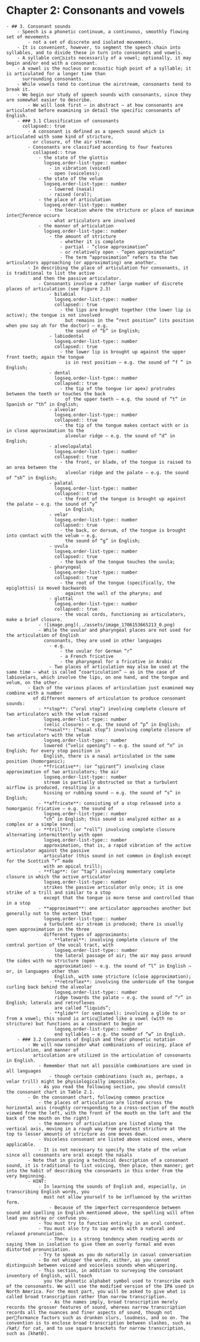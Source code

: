 # Chapter 2: Consonants and vowels
	- ## 3. Consonant sounds
		- Speech is a phonetic continuum, a continuous, smoothly flowing set of movements
			- not a set of discrete and isolated movements.
		- It is convenient, however, to segment the speech chain into syllables, and to divide these in turn into consonants and vowels.
		- A syllable consists necessarily of a vowel; optionally, it may begin and/or end with a consonant.
		- A vowel is the nucleus or acoustic high point of a syllable; it is articulated for a longer time than 
		  surrounding consonants.
		- While vowels tend to continue the airstream, consonants tend to break it.
		- We begin our study of speech sounds with consonants, since they are somewhat easier to describe.
			- We will look first – in abstract – at how consonants are articulated before examining in detail the specific consonants of English.
		- ### 3.1 Classification of consonants
		  collapsed:: true
			- A consonant is defined as a speech sound which is articulated with some kind of stricture, 
			  or closure, of the air stream.
			- Consonants are classified according to four features
			  collapsed:: true
				- the state of the glottis
				  logseq.order-list-type:: number
					- in vibration (voiced)
					- open (voiceless);
				- the state of the velum
				  logseq.order-list-type:: number
					- lowered (nasal)
					- raised (oral);
				- the place of articulation
				  logseq.order-list-type:: number
					- the location where the stricture or place of maximum interference occurs
					- what articulators are involved
				- the manner of articulation
				  logseq.order-list-type:: number
					- the amount of stricture
						- whether it is complete
						- partial - “close approximation”
						- or relatively open - “open approximation”
						- The term “approximation” refers to the two articulators approaching (or approximating) one another.
			- In describing the place of articulation for consonants, it is traditional to list the active 
			  and then the passive articulator.
				- Consonants involve a rather large number of discrete places of articulation (see Figure 2.3)
					- bilabial
					  logseq.order-list-type:: number
					  collapsed:: true
						- the lips are brought together (the lower lip is active); the tongue is not involved 
						  but remains in the “rest position” (its position when you say ah for the doctor) – e.g. 
						  the sound of “b” in English;
					- labiodental
					  logseq.order-list-type:: number
					  collapsed:: true
						- the lower lip is brought up against the upper front teeth; again the tongue 
						  is in rest position – e.g. the sound of “f ” in English;
					- dental
					  logseq.order-list-type:: number
					  collapsed:: true
						- the tip of the tongue (or apex) protrudes between the teeth or touches the back 
						  of the upper teeth – e.g. the sound of “t” in Spanish or “th” in English;
					- alveolar
					  logseq.order-list-type:: number
					  collapsed:: true
						- the tip of the tongue makes contact with or is in close approximation to the 
						  alveolar ridge – e.g. the sound of “d” in English;
					- alveolopalatal
					  logseq.order-list-type:: number
					  collapsed:: true
						- the front, or blade, of the tongue is raised to an area between the 
						  alveolar ridge and the palate – e.g. the sound of “sh” in English;
					- palatal
					  logseq.order-list-type:: number
					  collapsed:: true
						- the front of the tongue is brought up against the palate – e.g. the sound of “y” 
						  in English;
					- velar
					  logseq.order-list-type:: number
					  collapsed:: true
						- the back, or dorsum, of the tongue is brought into contact with the velum – e.g. 
						  the sound of “g” in English;
					- uvula
					  logseq.order-list-type:: number
					  collapsed:: true
						- the back of the tongue touches the uvula;
					- pharyngeal
					  logseq.order-list-type:: number
					  collapsed:: true
						- the root of the tongue (specifically, the epiglottis) is moved backwards 
						  against the wall of the pharynx; and
					- glottal
					  logseq.order-list-type:: number
					  collapsed:: true
						- the vocal cords, functioning as articulators, make a brief closure.
				- ![image.png](../assets/image_1706153665213_0.png)
				- While the uvular and pharyngeal places are not used for the articulation of English 
				  consonants, they are used in other languages
					- e.g.
						- the uvular for German “r”
						- a French fricative
						- the pharyngeal for a fricative in Arabic
					- Two places of articulation may also be used at the same time – what is called “coarticulation” – as in the case of labiovelars, which involve the lips, on one hand, and the tongue and velum, on the other.
			- Each of the various places of articulation just examined may combine with a number 
			  of different manners of articulation to produce consonant sounds:
				- **stop**: (“oral stop”) involving complete closure of two articulators with the velum raised 
				  logseq.order-list-type:: number
				  (velic closure) – e.g. the sound of “p” in English;
				- **nasal**: (“nasal stop”) involving complete closure of two articulators with the velum 
				  logseq.order-list-type:: number
				  lowered (“velic opening”) – e.g. the sound of “n” in English; for every stop position in 
				  English, there is a nasal articulated in the same position (homorganic);
				- **fricative**: (or “spirant”) involving close approximation of two articulators; the air 
				  logseq.order-list-type:: number
				  stream is partially obstructed so that a turbulent airflow is produced, resulting in a 
				  hissing or rubbing sound – e.g. the sound of “s” in English;
				- **affricate**: consisting of a stop released into a homorganic fricative – e.g. the sound of 
				  logseq.order-list-type:: number
				  “ch” in English; this sound is analyzed either as a complex or a simple sound;
				- **trill**: (or “roll”) involving complete closure alternating intermittently with open 
				  logseq.order-list-type:: number
				  approximation, that is, a rapid vibration of the active articulator against the passive 
				  articulator (this sound in not common in English except for the Scottish “r” made 
				  with an apical trill);
				- **flap**: (or “tap”) involving momentary complete closure in which the active articulator 
				  logseq.order-list-type:: number
				  strikes the passive articulator only once; it is one strike of a trill and similar to a stop 
				  except that the tongue is more tense and controlled than in a stop
				- **approximant**: one articulator approaches another but generally not to the extent that 
				  logseq.order-list-type:: number
				  a turbulent air stream is produced; there is usually open approximation in the three 
				  different types of approximants:
					- **lateral**: involving complete closure of the central portion of the vocal tract, with 
					  logseq.order-list-type:: number
					  the lateral passage of air; the air may pass around the sides with no stricture (open 
					  approximation) – e.g. the sound of “l” in English – or, in languages other than 
					  English, with some stricture (close approximation);
					- **retroflex**: involving the underside of the tongue curling back behind the alveolar 
					  logseq.order-list-type:: number
					  ridge towards the palate – e.g. the sound of “r” in English; laterals and retroflexes 
					  are called “liquids”;
					- **glide** (or semivowel): involving a glide to or from a vowel; this sound is articulated like a vowel (with no stricture) but functions as a consonant to begin or 
					  logseq.order-list-type:: number
					  end syllables – e.g. the sound of “w” in English.
		- ### 3.2 Consonants of English and their phonetic notation
			- We will now consider what combinations of voicing, place of articulation, and manner of 
			  articulation are utilized in the articulation of consonants in English.
				- Remember that not all possible combinations are used in all languages
					- though certain combinations (such as, perhaps, a velar trill) might be physiologically impossible.
				- As you read the following section, you should consult the consonant chart in Table 2.1.
			- On the consonant chart, following common practice
				- the places of articulation are listed across the horizontal axis (roughly corresponding to a cross-section of the mouth viewed from the left, with the front of the mouth on the left and the back of the mouth on the right)
				- the manners of articulation are listed along the vertical axis, moving in a rough way from greatest stricture at the top to lesser amounts of stricture as one moves down.
				- Voiceless consonant are listed above voiced ones, where applicable.
				- It is not necessary to specify the state of the velum since all consonants are oral except the nasals
			- Note that in giving a technical description of a consonant sound, it is traditional to list voicing, then place, then manner; get into the habit of describing the consonants in this order from the very beginning.
			- HINT:
				- In learning the sounds of English and, especially, in transcribing English words, you 
				  must not allow yourself to be influenced by the written form.
					- Because of the imperfect correspondence between sound and spelling in English mentioned above, the spelling will often lead you astray or confuse you.
				- You must try to function entirely in an oral context.
				- You must also try to say words with a natural and relaxed pronunciation.
					- There is a strong tendency when reading words or saying them in isolation to give them an overly formal and even distorted pronunciation.
				- Try to speak as you do naturally in casual conversation
				- Do not whisper the words, either, as you cannot distinguish between voiced and voiceless sounds when whispering.
				- This section, in addition to surveying the consonant inventory of English, will teach 
				  you the phonetic alphabet symbol used to transcribe each of the consonants. We will use the modified version of the IPA used in North America. For the most part, you will be asked to give what is called broad transcription rather than narrow transcription.
					- As the names imply, broad transcription merely records the grosser features of sound, whereas narrow transcription records all the nuances and finer aspects of sound, though not performance factors such as drunken slurs, loudness, and so on. The convention is to enclose broad transcription between slashes, such as /kæt/ for cat, and to use square brackets for narrow transcription, such as [khætÐ].